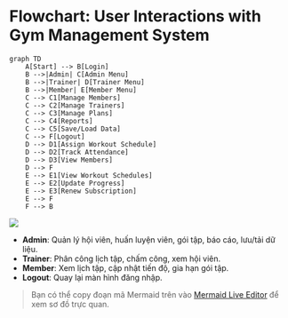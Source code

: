 # Flowchart: User Interactions with Gym Management System

```mermaid
graph TD
    A[Start] --> B[Login]
    B -->|Admin| C[Admin Menu]
    B -->|Trainer| D[Trainer Menu]
    B -->|Member| E[Member Menu]
    C --> C1[Manage Members]
    C --> C2[Manage Trainers]
    C --> C3[Manage Plans]
    C --> C4[Reports]
    C --> C5[Save/Load Data]
    C --> F[Logout]
    D --> D1[Assign Workout Schedule]
    D --> D2[Track Attendance]
    D --> D3[View Members]
    D --> F
    E --> E1[View Workout Schedules]
    E --> E2[Update Progress]
    E --> E3[Renew Subscription]
    E --> F
    F --> B
```
[![](https://mermaid.ink/img/pako:eNplk11vmzAUhv-K5YteQYoJAcbFpDQkV400LV0rrezCxQ6xCseRMWu7KP99BwyNst1x3vc5n8gnWmohaUZ93y-g1LBXVVYAITX_0J3NyF69S1HAYO9r_VYeuLHkIe8ZQpbPBd1ZVAr6i_j-V3KHwr2uFKDgkDvUyVI0CgZghYCLthK6a-rBcAXSDFyO3BT_T25l8zKCawTH8IpbuXastznwSo5JbT_qDVmFF2PsMznzi_Ot5jDJEcrf5VEbOymLfnv-W97eay5Izi13xsYdAe_3OU3uluqnWbatqoA8afOKBNmVBym6WrrUPHR7l69kaa0EwaGcrH6uRyXfrhfZuAZrdww2Mf-WH-l1X__HUXCLyxldGdlOznzYDzB31720pVFHqzRcNdm4f1wA9WhllKCZNZ30aCNNw_uQnnqwoPYgGxw7w08h97yr8RIFnDHtyOGn1s2UaXRXHaagG-bKFa8MvxB4BGlWugNLMxamQwmaneg7hvEsTAMWsDCOIjaPIo9-oBotZvNFHLM4jJKEMRaePfpnaBrMvkRhGMRxGiRJFKdp4lEplNVm657B8BrOfwHADu3v?type=png)](https://mermaid.live/edit#pako:eNplk11vmzAUhv-K5YteQYoJAcbFpDQkV400LV0rrezCxQ6xCseRMWu7KP99BwyNst1x3vc5n8gnWmohaUZ93y-g1LBXVVYAITX_0J3NyF69S1HAYO9r_VYeuLHkIe8ZQpbPBd1ZVAr6i_j-V3KHwr2uFKDgkDvUyVI0CgZghYCLthK6a-rBcAXSDFyO3BT_T25l8zKCawTH8IpbuXastznwSo5JbT_qDVmFF2PsMznzi_Ot5jDJEcrf5VEbOymLfnv-W97eay5Izi13xsYdAe_3OU3uluqnWbatqoA8afOKBNmVBym6WrrUPHR7l69kaa0EwaGcrH6uRyXfrhfZuAZrdww2Mf-WH-l1X__HUXCLyxldGdlOznzYDzB31720pVFHqzRcNdm4f1wA9WhllKCZNZ30aCNNw_uQnnqwoPYgGxw7w08h97yr8RIFnDHtyOGn1s2UaXRXHaagG-bKFa8MvxB4BGlWugNLMxamQwmaneg7hvEsTAMWsDCOIjaPIo9-oBotZvNFHLM4jJKEMRaePfpnaBrMvkRhGMRxGiRJFKdp4lEplNVm657B8BrOfwHADu3v)
- **Admin**: Quản lý hội viên, huấn luyện viên, gói tập, báo cáo, lưu/tải dữ liệu.
- **Trainer**: Phân công lịch tập, chấm công, xem hội viên.
- **Member**: Xem lịch tập, cập nhật tiến độ, gia hạn gói tập.
- **Logout**: Quay lại màn hình đăng nhập.

> Bạn có thể copy đoạn mã Mermaid trên vào [Mermaid Live Editor](https://mermaid-js.github.io/mermaid-live-editor/) để xem sơ đồ trực quan.
